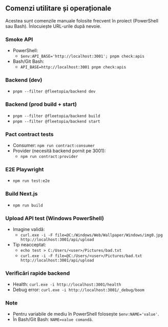 ## Comenzi utilitare și operaționale

Acestea sunt comenzile manuale folosite frecvent în proiect (PowerShell sau Bash). Înlocuiește URL-urile după nevoie.

### Smoke API
- PowerShell:
  - `$env:API_BASE='http://localhost:3001'; pnpm check:apis`
- Bash/Git Bash:
  - `API_BASE=http://localhost:3001 pnpm check:apis`

### Backend (dev)
- `pnpm --filter @fleetopia/backend dev`

### Backend (prod build + start)
- `pnpm --filter @fleetopia/backend build`
- `pnpm --filter @fleetopia/backend start`

### Pact contract tests
- Consumer: `npm run contract:consumer`
- Provider (necesită backend pornit pe 3001):
  - `npm run contract:provider`

### E2E Playwright
- `npm run test:e2e`

### Build Next.js
- `npm run build`

### Upload API test (Windows PowerShell)
- Imagine validă:
  - `curl.exe -i -F file=@C:/Windows/Web/Wallpaper/Windows/img0.jpg http://localhost:3001/api/upload`
- Tip neacceptat:
  - `echo test > C:/Users/<user>/Pictures/bad.txt`
  - `curl.exe -i -F file=@C:/Users/<user>/Pictures/bad.txt http://localhost:3001/api/upload`

### Verificări rapide backend
- Health: `curl.exe -i http://localhost:3001/health`
- Debug error: `curl.exe -i http://localhost:3001/_debug/boom`

### Note
- Pentru variabile de mediu în PowerShell folosește `$env:NAME='value'`.
- În Bash/Git Bash: `NAME=value comandă`.

